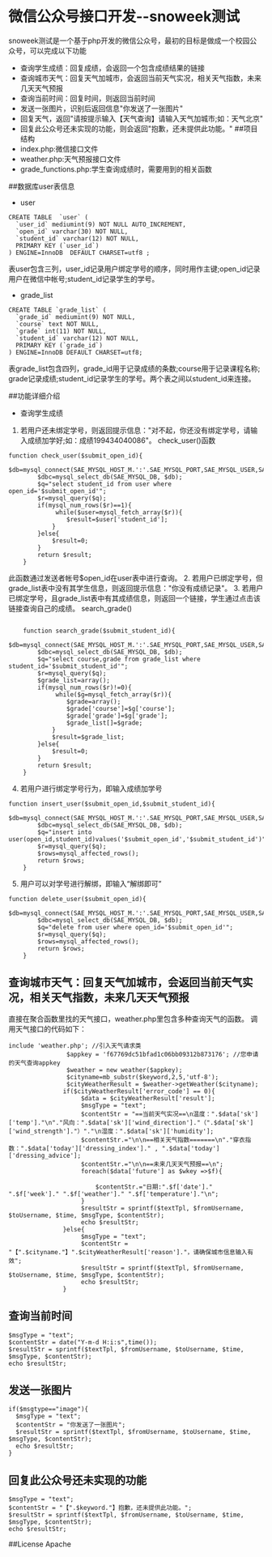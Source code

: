 # 微信公众号接口开发--snoweek测试
snoweek测试是一个基于php开发的微信公众号，最初的目标是做成一个校园公众号，可以完成以下功能 
* 查询学生成绩：回复成绩，会返回一个包含成绩结果的链接 
* 查询城市天气：回复天气加城市，会返回当前天气实况，相关天气指数，未来几天天气预报
* 查询当前时间：回复时间，则返回当前时间 
* 发送一张图片，识别后返回信息"你发送了一张图片" 
* 回复天气，返回"请按提示输入【天气查询】请输入天气加城市;如：天气北京"
* 回复此公众号还未实现的功能，则会返回"抱歉，还未提供此功能。"
##项目结构
* index.php:微信接口文件
* weather.php:天气预报接口文件
* grade_functions.php:学生查询成绩时，需要用到的相关函数

##数据库user表信息
* user
```
CREATE TABLE  `user` (
  `user_id` mediumint(9) NOT NULL AUTO_INCREMENT,
  `open_id` varchar(30) NOT NULL,
  `student_id` varchar(12) NOT NULL,
  PRIMARY KEY (`user_id`)
) ENGINE=InnoDB  DEFAULT CHARSET=utf8 ;

```
表user包含三列，user_id记录用户绑定学号的顺序，同时用作主键;open_id记录用户在微信中帐号;student_id记录学生的学号。
* grade_list

```
CREATE TABLE `grade_list` (
  `grade_id` mediumint(9) NOT NULL,
  `course` text NOT NULL,
  `grade` int(11) NOT NULL,
  `student_id` varchar(12) NOT NULL,
  PRIMARY KEY (`grade_id`)
) ENGINE=InnoDB DEFAULT CHARSET=utf8;
```
表grade_list包含四列，grade_id用于记录成绩的条数;course用于记录课程名称;
grade记录成绩;student_id记录学生的学号。两个表之间以student_id来连接。

##功能详细介绍
* 查询学生成绩
1. 若用户还未绑定学号，则返回提示信息："对不起，你还没有绑定学号，请输入成绩加学好;如：成绩199434040086"。
check_user()函数
```
function check_user($submit_open_id){
        $db=mysql_connect(SAE_MYSQL_HOST_M.':'.SAE_MYSQL_PORT,SAE_MYSQL_USER,SAE_MYSQL_PASS);
        $dbc=mysql_select_db(SAE_MYSQL_DB, $db);
        $q="select student_id from user where open_id='$submit_open_id'";
        $r=mysql_query($q);
        if(mysql_num_rows($r)==1){
             while($user=mysql_fetch_array($r)){
                $result=$user['student_id'];
            }    
        }else{
            $result=0;
        }
        return $result;   
    }
```
此函数通过发送者帐号$open_id在user表中进行查询。
2. 若用户已绑定学号，但grade_list表中没有其学生信息，则返回提示信息："你没有成绩记录"。
3. 若用户已绑定学号，且grade_list表中有其成绩信息，则返回一个链接，学生通过点击该链接查询自己的成绩。
search_grade()
```

    function search_grade($submit_student_id){
        $db=mysql_connect(SAE_MYSQL_HOST_M.':'.SAE_MYSQL_PORT,SAE_MYSQL_USER,SAE_MYSQL_PASS);
        $dbc=mysql_select_db(SAE_MYSQL_DB, $db);
        $q="select course,grade from grade_list where student_id='$submit_student_id'";
        $r=mysql_query($q);
        $grade_list=array();
        if(mysql_num_rows($r)!=0){
             while($g=mysql_fetch_array($r)){
                $grade=array();
                $grade['course']=$g['course'];
                $grade['grade']=$g['grade'];
                $grade_list[]=$grade;                 
            }
            $result=$grade_list;
        }else{
            $result=0;
        }
        return $result;           
    }
```
4. 若用户进行绑定学号行为，即输入成绩加学号
```
function insert_user($submit_open_id,$submit_student_id){
        $db=mysql_connect(SAE_MYSQL_HOST_M.':'.SAE_MYSQL_PORT,SAE_MYSQL_USER,SAE_MYSQL_PASS);
        $dbc=mysql_select_db(SAE_MYSQL_DB, $db);
        $q="insert into user(open_id,student_id)values('$submit_open_id','$submit_student_id')";
        $r=mysql_query($q);
        $rows=mysql_affected_rows();
        return $rows;    
    }
```
5. 用户可以对学号进行解绑，即输入“解绑即可”
```
function delete_user($submit_open_id){
        $db=mysql_connect(SAE_MYSQL_HOST_M.':'.SAE_MYSQL_PORT,SAE_MYSQL_USER,SAE_MYSQL_PASS);
        $dbc=mysql_select_db(SAE_MYSQL_DB, $db);
        $q="delete from user where open_id='$submit_open_id'";
        $r=mysql_query($q);
        $rows=mysql_affected_rows();
        return $rows;    
    }
```

## 查询城市天气：回复天气加城市，会返回当前天气实况，相关天气指数，未来几天天气预报
直接在聚合函数里找的天气接口，weather.php里包含多种查询天气的函数。
调用天气接口的代码如下：
```
include 'weather.php'; //引入天气请求类
                $appkey = 'f67769dc51bfad1c06bb09312b873176'; //您申请的天气查询appkey
                $weather = new weather($appkey);
                $cityname=mb_substr($keyword,2,5,'utf-8');
                $cityWeatherResult = $weather->getWeather($cityname);                
               if($cityWeatherResult['error_code'] == 0){ 
                    $data = $cityWeatherResult['result'];
                    $msgType = "text";
                    $contentStr = "==当前天气实况==\n温度：".$data['sk']['temp']."\n"."风向：".$data['sk']['wind_direction']."（".$data['sk']['wind_strength']."）"."\n湿度：".$data['sk']['humidity'];
                    $contentStr.="\n\n==相关天气指数=======\n"."穿衣指数：".$data['today']['dressing_index']." , ".$data['today']['dressing_advice'];
                    $contentStr.="\n\n==未来几天天气预报==\n";
                    foreach($data['future'] as $wkey =>$f){
       
                        $contentStr.="日期:".$f['date']." ".$f['week']." ".$f['weather']." ".$f['temperature']."\n";
                    }
                    $resultStr = sprintf($textTpl, $fromUsername, $toUsername, $time, $msgType, $contentStr);
                    echo $resultStr;
               }else{
                    $msgType = "text";
                    $contentStr = "【".$cityname."】".$cityWeatherResult['reason']."，请确保城市信息输入有效";
                    $resultStr = sprintf($textTpl, $fromUsername, $toUsername, $time, $msgType, $contentStr);
                    echo $resultStr;                  
               }         
```

## 查询当前时间
```
$msgType = "text";
$contentStr = date("Y-m-d H:i:s",time());
$resultStr = sprintf($textTpl, $fromUsername, $toUsername, $time, $msgType, $contentStr);
echo $resultStr;
```
## 发送一张图片
```
if($msgtype=="image"){
  $msgType = "text";
  $contentStr = "你发送了一张图片";
  $resultStr = sprintf($textTpl, $fromUsername, $toUsername, $time, $msgType, $contentStr);
  echo $resultStr;
}
```

## 回复此公众号还未实现的功能
```
$msgType = "text";
$contentStr = "【".$keyword."】抱歉，还未提供此功能。";
$resultStr = sprintf($textTpl, $fromUsername, $toUsername, $time, $msgType, $contentStr);
echo $resultStr; 
```



##License
Apache 









